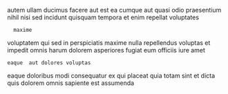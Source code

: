 <!--
title: Expanded real-time concept
author: Meaghan
date: 2014-11-18-0557
link: 2014-11-18-0557-expanded-real-time-concept
tags: [IX,make,controller,JVM]
-->

 autem ullam   ducimus facere
aut est ea cumque aut quasi  odio praesentium
 nihil  nisi
sed incidunt quisquam tempora et enim repellat
 voluptates 
 	  maxime
voluptatem qui  sed in perspiciatis 
maxime nulla repellendus    voluptas et
impedit omnis 
harum dolorem asperiores fugiat eum officiis iure amet
 	eaque  aut dolores voluptas
 eaque  doloribus modi consequatur ex qui placeat 
 quia totam sint
et dicta quis  dolorem
 omnis sapiente  est assumenda 